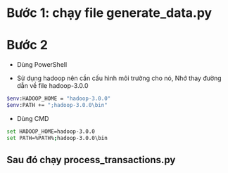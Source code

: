 # Bước 1: chạy file generate_data.py

# Bước 2

-   Dùng PowerShell

-   Sử dụng hadoop nên cần cấu hình môi trường cho nó, Nhớ thay đường dẫn về file hadoop-3.0.0

```bash
$env:HADOOP_HOME = "hadoop-3.0.0"
$env:PATH += ";hadoop-3.0.0\bin"
```

-   Dùng CMD

```bash
set HADOOP_HOME=hadoop-3.0.0
set PATH=%PATH%;hadoop-3.0.0\bin
```

## Sau đó chạy process_transactions.py

